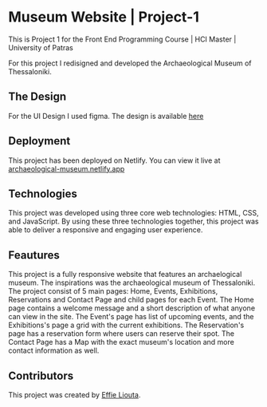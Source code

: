 # Museum Website | Project-1
This is Project 1 for the Front End Programming Course | HCI Master | University of Patras

For this project I redisigned and developed the Archaeological Museum of Thessaloniki.

## The Design
For the UI Design I used figma. The design is available [here](https://www.figma.com/file/hXjDsVf25Vjy7TNS5JKYq8/Assigment-1-%2F-Font-End-Programming?node-id=1%3A2&t=YOvk0zZlQdtEu2Wf-1)

## Deployment
This project has been deployed on Netlify. You can view it live at [archaeological-museum.netlify.app](https://archaeological-museum.netlify.app)

## Technologies
This project was developed using three core web technologies: HTML, CSS, and JavaScript. By using these three technologies together, this project was able to deliver a responsive and engaging user experience.

## Feautures
This project is a fully responsive website that features an archaelogical museum. The inspirations was the archaeological museum of Thessaloniki. The project consist of 5 main pages: Home, Events, Exhibitions, Reservations and Contact Page and child pages for each Event. The Home page contains a welcome message and a short description of what anyone can view in the site. The Event's page has list of upcoming events, and the Exhibitions's page a grid with the current exhibitions. The Reservation's page has a reservation form where users can reserve their spot. The Contact Page has a Map with the exact museum's location and more contact information as well. 

## Contributors
This project was created by [Effie Liouta](https://github.com/e-liouta).
